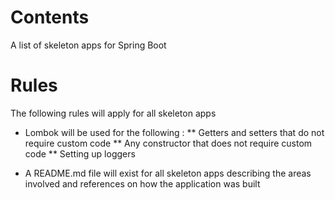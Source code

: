 # Contents
A list of skeleton apps for Spring Boot

# Rules
The following rules will apply for all skeleton apps

* Lombok will be used for the following :
** Getters and setters that do not require custom code
** Any constructor that does not require custom code
** Setting up loggers

* A README.md file will exist for all skeleton apps describing the areas involved and references on how the application was built
